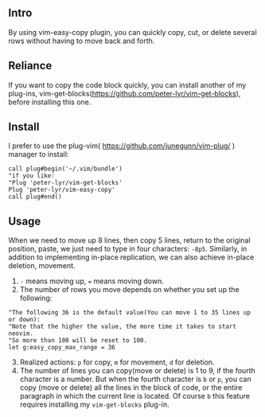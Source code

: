 ## Intro
By using vim-easy-copy plugin, you can quickly copy, cut, or delete several rows without having to move back and forth.

## Reliance
If you want to copy the code block quickly, you can install another of my plug-ins, vim-get-blocks(https://github.com/peter-lyr/vim-get-blocks), before installing this one.

## Install
I prefer to use the plug-vim( https://github.com/junegunn/vim-plug/ ) manager to install:
```vim
call plug#begin('~/.vim/bundle')
"if you like:
"Plug 'peter-lyr/vim-get-blocks'
Plug 'peter-lyr/vim-easy-copy'
call plug#end()
```

## Usage
When we need to move up 8 lines, then copy 5 lines, return to the original position, paste, we just need to type in four characters: `-8p5`.
Similarly, in addition to implementing in-place replication, we can also achieve in-place deletion, movement.

1. `-` means moving up, `=` means moving down.
2. The number of rows you move depends on whether you set up the following:

```vim
"The following 36 is the default value(You can move 1 to 35 lines up or down):
"Note that the higher the value, the more time it takes to start neovim.
"So more than 100 will be reset to 100.
let g:easy_copy_max_range = 36
```

3. Realized actions: `p` for copy, `m` for movement, `d` for deletion.
4. The number of lines you can copy(move or delete) is 1 to 9, if the fourth character is a number.
But when the fourth character is `b` or `p`, you can copy (move or delete) all the lines in the block of code, or the entire paragraph in which the current line is located.
Of course `b` this feature requires installing my `vim-get-blocks` plug-in.
